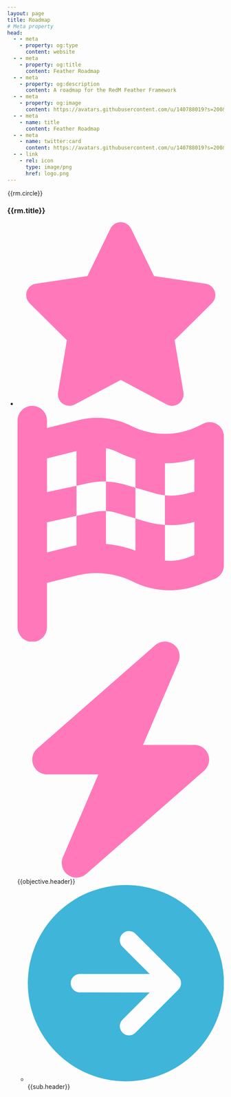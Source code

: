 ```yaml
---
layout: page
title: Roadmap
# Meta property
head:
  - - meta
    - property: og:type
      content: website
  - - meta
    - property: og:title
      content: Feather Roadmap
  - - meta
    - property: og:description
      content: A roadmap for the RedM Feather Framework
  - - meta
    - property: og:image
      content: https://avatars.githubusercontent.com/u/140788019?s=200&v=4
  - - meta
    - name: title
      content: Feather Roadmap
  - - meta
    - name: twitter:card
      content: https://avatars.githubusercontent.com/u/140788019?s=200&v=4
  - - link
    - rel: icon
      type: image/png
      href: logo.png
---
```


<script setup>

const roadmap = [
    {
        circle: "Jan",
        title: 'January 2024',
        objectives: [
            {
                icon: 'milestone',
                header: 'Releases to Alpha',
                sub_objects: [
                    {
                        icon:  'default',
                        header: 'Feather Core'
                    },
                    {
                        icon:  'default',
                        header: 'Feather Admin'
                    },
                    {
                        icon:  'default',
                        header: 'Feather Recipe'
                    }
                ]
            },
            {
                icon:  'start',
                header: 'Feather Inventory Begins Development'
            }
        ]
    },
    {
        circle: "Feb",
        title: 'February 2024',
        objectives: [
            {
                icon: 'milestone',
                header: 'Feather Menu Exits Beta'
            },
            {
                icon:  'default',
                header: 'Feather Character Continues Development'
            },
            {
                icon:  'default',
                header: 'Feather Inventory Continues Development'
            }
        ]
    },
    {
        circle: "Mar",
        title: 'March 2024',
        objectives: [
            {
                icon:  'start',
                header: 'Feather Weapons begins development'
            },
            {
                icon: 'milestone',
                header: 'Releases to Alpha',
                sub_objects: [
                    {
                        icon:  'default',
                        header: 'Feather Character'
                    },
                    {
                        icon:  'default',
                        header: 'Feather Inventory'
                    },
                    {
                        icon:  'default',
                        header: 'Feather Weapons by end of the month'
                    }
                ]
            }
        ]
    },
    {
        circle: "Apr",
        title: 'April 2024',
        objectives: [
            {
                icon: 'milestone',
                header: 'Feather Framework enters Beta and releases to the public!'
            },
            {
                icon:  'default',
                header: 'All Feather documentation updated'
            },
            {
                icon:  'start',
                header: 'Begin porting all BCC scripts to Feather'
            },
            {
                icon:  'start',
                header: 'Create new Feather + BCC recipe'
            }
        ]
    },
    {
        circle: "May",
        title: 'May 2024',
        objectives: [
            {
                icon: 'milestone',
                header: 'Feather Menu 2.0',
                sub_objects: [
                    {
                        icon:  'default',
                        header: 'Combine feather-progressbars into Feather Menu'
                    },
                    {
                        icon:  'default',
                        header: 'Custom Fonts'
                    },
                    {
                        icon:  'default',
                        header: 'Custom Themes'
                    }
                ]
            }
        ]
    },
    {
        circle: "Jun",
        title: 'June 2024',
        objectives: []
    },
    {
        circle: "Jul",
        title: 'July 2024',
        objectives: []
    },
    {
        circle: "Aug",
        title: 'August 2024',
        objectives: []
    },
    {
        circle: "Sep",
        title: 'September 2024',
        objectives: []
    },
    {
        circle: "Oct",
        title: 'October 2024',
        objectives: [
            {
                icon:  'default',
                header: 'First candidate date for Feather Framework full release out of Beta'
            }
        ]
    },
    {
        circle: "Nov",
        title: 'November 2024',
        objectives: [
        ]
    },
    {
        circle: "Dec",
        title: 'December 2024',
        objectives: [
            {
                icon:  'default',
                header: 'Second candidate date for Feather Framework full release out of Beta'
            },
            {
                icon:  'default',
                header: 'Apply for txadmin recipe listing'
            }
        ]
    }
]
</script>

<!-- component -->
<div class="container mx-auto w-full h-full">
  <div class="relative wrap overflow-hidden p-4 md:p-10 h-full">
    <div class="border-2-2 absolute border-opacity-80 border-primary h-full border" style="left: 50%"></div>
    <div v-for="(rm, index) in roadmap" :key="index">
        <div :class="`mb-8 flex justify-between items-center w-full ${index%2 ? 'right-timeline' : 'flex-row-reverse left-timeline' }`">
            <div class="order-1 w-5/12"></div>
            <div style="margin-left: 1px; background-color: var(--vp-c-bg);" class="z-20 flex items-center order-1 shadow-xl w-10 h-10 md:w-20 md:h-20 rounded-full border-2 border-primary">
                <div class="mx-auto font-semibold text-sm md:text-lg" style="color: var(--vp-c-text-1);">{{rm.circle}}</div>
            </div>
            <div :class="`order-1 bg-slate-800 rounded-lg shadow-xl w-5/12 px-4 py-2 md:px-6 md:py-4 border-2 border-primary`">
                <h3 :class="`mb-3 font-bold text-white text-sm md:text-xl `">{{rm.title}}</h3>
                <ul>
                    <li v-for="(objective, i) in rm.objectives" :key="i" class="mb-4">
                        <div class="flex items-top">
                            <svg v-if="objective.icon == 'default'" class="w-4 h-4 mr-2 flex-shrink-0" xmlns="http://www.w3.org/2000/svg" viewBox="0 0 576 512"><path fill="#ff79ba" d="M316.9 18C311.6 7 300.4 0 288.1 0s-23.4 7-28.8 18L195 150.3 51.4 171.5c-12 1.8-22 10.2-25.7 21.7s-.7 24.2 7.9 32.7L137.8 329 113.2 474.7c-2 12 3 24.2 12.9 31.3s23 8 33.8 2.3l128.3-68.5 128.3 68.5c10.8 5.7 23.9 4.9 33.8-2.3s14.9-19.3 12.9-31.3L438.5 329 542.7 225.9c8.6-8.5 11.7-21.2 7.9-32.7s-13.7-19.9-25.7-21.7L381.2 150.3 316.9 18z"/></svg>
                            <svg  v-if="objective.icon == 'milestone'" class="w-4 h-4 mr-2 flex-shrink-0" xmlns="http://www.w3.org/2000/svg" viewBox="0 0 448 512"><path fill="#ff79ba" d="M32 0C49.7 0 64 14.3 64 32V48l69-17.2c38.1-9.5 78.3-5.1 113.5 12.5c46.3 23.2 100.8 23.2 147.1 0l9.6-4.8C423.8 28.1 448 43.1 448 66.1V345.8c0 13.3-8.3 25.3-20.8 30l-34.7 13c-46.2 17.3-97.6 14.6-141.7-7.4c-37.9-19-81.3-23.7-122.5-13.4L64 384v96c0 17.7-14.3 32-32 32s-32-14.3-32-32V400 334 64 32C0 14.3 14.3 0 32 0zM64 187.1l64-13.9v65.5L64 252.6V318l48.8-12.2c5.1-1.3 10.1-2.4 15.2-3.3V238.7l38.9-8.4c8.3-1.8 16.7-2.5 25.1-2.1l0-64c13.6 .4 27.2 2.6 40.4 6.4l23.6 6.9v66.7l-41.7-12.3c-7.3-2.1-14.8-3.4-22.3-3.8v71.4c21.8 1.9 43.3 6.7 64 14.4V244.2l22.7 6.7c13.5 4 27.3 6.4 41.3 7.4V194c-7.8-.8-15.6-2.3-23.2-4.5l-40.8-12v-62c-13-3.8-25.8-8.8-38.2-15c-8.2-4.1-16.9-7-25.8-8.8v72.4c-13-.4-26 .8-38.7 3.6L128 173.2V98L64 114v73.1zM320 335.7c16.8 1.5 33.9-.7 50-6.8l14-5.2V251.9l-7.9 1.8c-18.4 4.3-37.3 5.7-56.1 4.5v77.4zm64-149.4V115.4c-20.9 6.1-42.4 9.1-64 9.1V194c13.9 1.4 28 .5 41.7-2.6l22.3-5.2z"/></svg>
                            <svg v-if="objective.icon == 'start'" class="w-4 h-4 mr-2 flex-shrink-0" xmlns="http://www.w3.org/2000/svg" viewBox="0 0 448 512"><path fill="#ff79ba" d="M349.4 44.6c5.9-13.7 1.5-29.7-10.6-38.5s-28.6-8-39.9 1.8l-256 224c-10 8.8-13.6 22.9-8.9 35.3S50.7 288 64 288H175.5L98.6 467.4c-5.9 13.7-1.5 29.7 10.6 38.5s28.6 8 39.9-1.8l256-224c10-8.8 13.6-22.9 8.9-35.3s-16.6-20.7-30-20.7H272.5L349.4 44.6z"/></svg>
                            <span :class="`text-xs md:text-sm text-white leading-snug tracking-wide text-opacity-100`">{{objective.header}}</span>
                        </div>
                        <ul class="ml-2 md:ml-4">
                            <li v-for="(sub, i) in objective.sub_objects" :key="i" class="flex items-top mt-2 md:mt-4">
                                <svg class="w-4 h-4 mr-2 flex-shrink-0" xmlns="http://www.w3.org/2000/svg" viewBox="0 0 512 512"><path fill="#3eb5d9" d="M0 256a256 256 0 1 0 512 0A256 256 0 1 0 0 256zM281 385c-9.4 9.4-24.6 9.4-33.9 0s-9.4-24.6 0-33.9l71-71L136 280c-13.3 0-24-10.7-24-24s10.7-24 24-24l182.1 0-71-71c-9.4-9.4-9.4-24.6 0-33.9s24.6-9.4 33.9 0L393 239c9.4 9.4 9.4 24.6 0 33.9L281 385z"/></svg>
                                <span :class="`text-xs md:text-sm text-white leading-snug tracking-wide text-opacity-100`">{{sub.header}}</span>
                            </li>
                        </ul>
                    </li>
                </ul>
            </div>
        </div>
    </div>
  </div>
</div>
